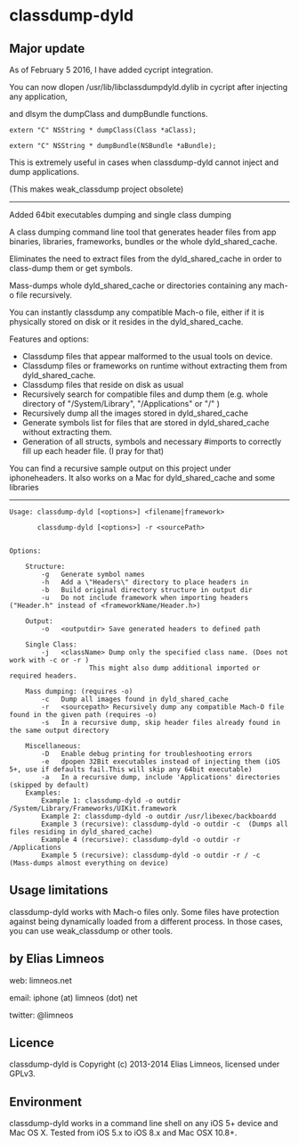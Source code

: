 classdump-dyld
==============

Major update
------------

As of February 5 2016, I have added cycript integration.

You can now dlopen /usr/lib/libclassdumpdyld.dylib in cycript after injecting any application, 

and dlsym the dumpClass and dumpBundle functions.

	extern "C" NSString * dumpClass(Class *aClass);
	
	extern "C" NSString * dumpBundle(NSBundle *aBundle);
	

This is extremely useful in cases when classdump-dyld cannot inject and dump applications.

(This makes weak_classdump project obsolete)

----------------------------- 

Added 64bit executables dumping and single class dumping

A class dumping command line tool that generates header files from app binaries, libraries, frameworks, bundles or the whole dyld_shared_cache.

Eliminates the need to extract files from the dyld_shared_cache in order to class-dump them or get symbols.

Mass-dumps whole dyld_shared_cache or directories containing any mach-o file recursively.

You can instantly classdump any compatible Mach-o file, either if it is physically stored on disk or it resides in the dyld_shared_cache.

Features and options:
	
   * Classdump files that appear malformed to the usual tools on device.
   * Classdump files or frameworks on runtime without extracting them from dyld_shared_cache.
   * Classdump files that reside on disk as usual
   * Recursively search for compatible files and dump them (e.g. whole directory of "/System/Library", "/Applications" or "/" )
   * Recursively dump all the images stored in dyld_shared_cache
   * Generate symbols list for files that are stored in dyld_shared_cache without extracting them.
   * Generation of all structs, symbols and necessary #imports to correctly fill up each header file. (I pray for that)


You can find a recursive sample output on this project under iphoneheaders. 
It also works on a Mac for dyld_shared_cache and some libraries


-------------------------------

	Usage: classdump-dyld [<options>] <filename|framework>
	
		   classdump-dyld [<options>] -r <sourcePath>
		   

	Options:
	
		Structure:
			-g   Generate symbol names 
			-h   Add a \"Headers\" directory to place headers in
			-b   Build original directory structure in output dir
			-u   Do not include framework when importing headers ("Header.h" instead of <frameworkName/Header.h>)

		Output:
			-o   <outputdir> Save generated headers to defined path

		Single Class:
			-j   <className> Dump only the specified class name. (Does not work with -c or -r )
                        This might also dump additional imported or required headers.
		
		Mass dumping: (requires -o)
			-c   Dump all images found in dyld_shared_cache 
			-r   <sourcepath> Recursively dump any compatible Mach-O file found in the given path (requires -o) 
			-s   In a recursive dump, skip header files already found in the same output directory 
		
		Miscellaneous: 
			-D   Enable debug printing for troubleshooting errors
			-e   dpopen 32Bit executables instead of injecting them (iOS 5+, use if defaults fail.This will skip any 64bit executable) 
			-a   In a recursive dump, include 'Applications' directories (skipped by default)
		Examples:
    		Example 1: classdump-dyld -o outdir /System/Library/Frameworks/UIKit.framework
    		Example 2: classdump-dyld -o outdir /usr/libexec/backboardd
	    	Example 3 (recursive): classdump-dyld -o outdir -c  (Dumps all files residing in dyld_shared_cache)
    		Example 4 (recursive): classdump-dyld -o outdir -r /Applications
    		Example 5 (recursive): classdump-dyld -o outdir -r / -c  (Mass-dumps almost everything on device)


Usage limitations
----------------
classdump-dyld works with Mach-o files only.
Some files have protection against being dynamically loaded from a different process.
In those cases, you can use weak_classdump or other tools.
	

by Elias Limneos
----------------
web: limneos.net

email: iphone (at) limneos (dot) net

twitter: @limneos


Licence
-----------

classdump-dyld is Copyright (c) 2013-2014 Elias Limneos, licensed under GPLv3.


Environment
-----------
classdump-dyld works in a command line shell on any iOS 5+ device and Mac OS X. Tested from iOS 5.x to iOS 8.x and Mac OSX 10.8+.



